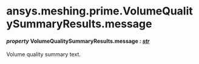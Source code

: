 # ansys.meshing.prime.VolumeQualitySummaryResults.message

#### *property* VolumeQualitySummaryResults.message *: [str](https://docs.python.org/3.11/library/stdtypes.html#str)*

Volume quality summary text.

<!-- !! processed by numpydoc !! -->
